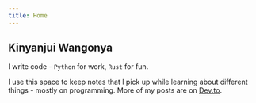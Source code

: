 ```yaml
---
title: Home
---
```


## Kinyanjui Wangonya

I write code - `Python` for work, `Rust` for fun.

I use this space to keep notes that I pick up while learning about different things - mostly on programming. More of my posts are on [Dev.to](https://dev.to/wangonya).

<div class="social-links">
    <a href="mailto:kwangonya@gmail.com" title="Email">
        <i class="icon-mail-alt silver-link"></i>
    </a>
    <a href="https://github.com/wangonya" title="Github" target="_blank" rel="noreferrer">
        <i class="icon-github-circled-1 silver-link"></i>
    </a>
    <a href="https://www.linkedin.com/in/wangonya/" title="LinkedIn" target="_blank" rel="noreferrer">
        <i class="icon-linkedin silver-link"></i>
    </a>
</div>
